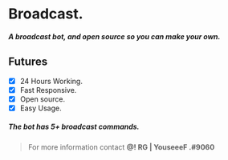 # Broadcast.
##### A broadcast bot, and open source so you can make your own.
## Futures

- [x] 24 Hours Working.
- [x] Fast Responsive.
- [x] Open source.
- [x] Easy Usage.

##### The bot has 5+ broadcast commands.
> For more information contact **@! RG | YouseeeF .#9060**
